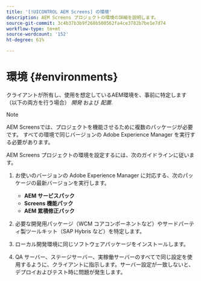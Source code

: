 ```yaml
---
title: '[!UICONTROL AEM Screens] の環境'
description: AEM Screens プロジェクトの環境の詳細を説明します。
source-git-commit: 3c4b37b3b9f268b500562fa4ce3782b7be1e7d74
workflow-type: tm+mt
source-wordcount: '152'
ht-degree: 61%

---
```



# 環境 {#environments}

クライアントが所有し、使用を想定しているAEM環境を、事前に特定します（以下の両方を行う場合） *開発* および *配置*.

>[!NOTE]
>
>AEM Screensでは、プロジェクトを機能させるために複数のパッケージが必要です。 すべての環境で同じバージョンの Adobe Experience Manager を実行する必要があります。

AEM Screens プロジェクトの環境を設定するには、次のガイドラインに従います。

1. お使いのバージョンの Adobe Experience Manager に対応する、次のパッケージの最新バージョンを実行します。

   * **AEM サービスパック**
   * **Screens 機能パック**
   * **AEM 累積修正パック**

1. 必要な開発用パッケージ（WCM コアコンポーネントなど）やサードパーティ製ツールキット（SAP Hybris など）を特定します。

1. ローカル開発環境に同じソフトウェアパッケージをインストールします。

1. QA サーバー、ステージサーバー、実稼働サーバーのすべてで同じ設定を使用するように、クライアントに指示します。サーバー設定が一致しないと、デプロイおよびテスト時に問題が発生します。
